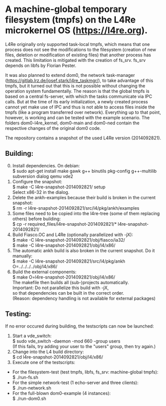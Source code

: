 A machine-global temporary filesystem (tmpfs) on the L4Re microkernel OS (https://l4re.org).
===========================================


L4Re originally only supported task-local tmpfs, which means that one process does not see the modifications to the filesystem (creation of new files, deletion or modification of existing files) that another process has created. This limitation is mitigated with the creation of fs_srv. fs_srv depends on libfs by Florian Pester.  
  
It was also planned to extend dom0, the network task-manager (https://gitlab.lrz.de/josef.stark/l4re_taskmgr/), to take advantage of this tmpfs, but it turned out that this is not possible without changing the operation system fundamentally. The reason is that the global tmpfs is based on a central fs-server, with which the tasks communicate via IPC calls. But at the time of its early initialization, a newly created process cannot yet make use of IPC and thus is not able to access files inside the tmpfs (like a program transferred over network). Everything up to that point, however, is working and can be tested with the example scenario. The folders dom0-l4re_kernel, dom0-main and dom0-ned contain the respective changes of the original dom0 code.  
  
The repository contains a snapshot of the used L4Re version (2014092821).  
  
  
Building:
----------------------------------------
0. Install dependencies. On debian:  
$ sudo apt-get install make gawk g++ binutils pkg-config g++-multilib subversion dialog qemu vde2  
1. Configure the snapshot:  
$ make -C l4re-snapshot-2014092821/ setup  
Select x86-32 in the dialog.  
2. Delete the ankh-examples because their build is broken in the current snapshot:  
$ rm -r l4re-snapshot-2014092821/src/l4/pkg/ankh/examples  
3. Some files need to be copied into the l4re-tree (some of them replacing others) before building:  
$ cp -r required_files/l4re-snapshot-2014092821/* l4re-snapshot-2014092821/  
4. Build Fiasco.OC and L4Re (optionally parallelized with -jX):  
$ make -C l4re-snapshot-2014092821/obj/fiasco/ia32/  
$ make -C l4re-snapshot-2014092821/obj/l4/x86/  
5. The automatic ankh build is also broken in the current snapshot. Do it manually:  
$ make -C l4re-snapshot-2014092821/src/l4/pkg/ankh O=../../../../obj/l4/x86/  
6. Build the external components:  
$ make O=l4re-snapshot-2014092821/obj/l4/x86/  
The makefile then builds all (sub-)projects automatically.  
Important: Do not parallelize this build with -jX,  
so that dependencies can be built in the correct order.  
(Reason: dependency handling is not available for external packages)  
  
Testing:  
----------------------------------------  
If no error occured during building, the testscripts can now be launched:  
1. Start a vde_switch:  
$ sudo vde_switch -daemon -mod 660 -group users  
(If this fails, try adding your user to the "users" group, then try again.)  
2. Change into the L4 build directory:  
$ cd l4re-snapshot-2014092821/obj/l4/x86/  
3. Execute one of the testscripts:  
 * For the filesystem-test (test tmpfs, libfs, fs_srv: machine-global tmpfs):  
 $ ./run-fs.sh  
 * For the simple network-test (1 echo-server and three clients):  
 $ ./run-network.sh  
 * For the full-blown dom0-example (4 instances):  
 $ ./run-dom0.sh  
